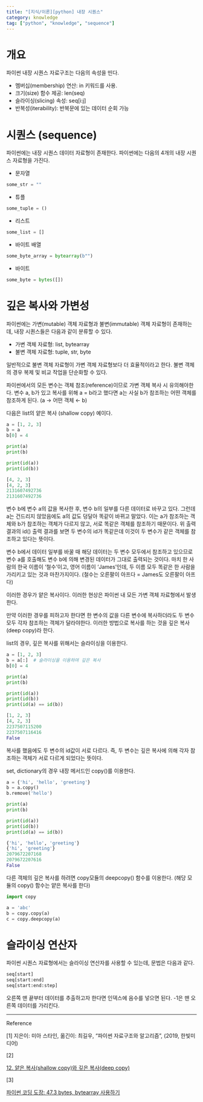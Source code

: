 ```yaml
---
title: "[지식/이론][python] 내장 시퀀스"
category: knowledge
tag: ["python", "knowledge", "sequence"]
---
```


# 개요

파이썬 내장 시퀀스 자료구조는 다음의 속성을 띤다.

- 멤버십(membership) 연산: in 키워드를 사용.
- 크기(size) 함수 제공: len(seq)
- 슬라이싱(slicing) 속성: seq[i:j]
- 반복성(iterability): 반복문에 있는 데이터 순회 가능

# 시퀀스 (sequence)

파이썬에는 내장 시퀀스 데이터 자료형이 존재한다. 파이썬에는 다음의 4개의 내장 시퀀스 자료형을 가진다.

- 문자열

```python
some_str = ""
```

- 튜플

```python
some_tuple = ()
```

- 리스트

```python
some_list = []
```

- 바이트 배열

```python
some_byte_array = bytearray(b"")
```

- 바이트

```python
some_byte = bytes([])
```

# 깊은 복사와 가변성

파이썬에는 가변(mutable) 객체 자료형과 불변(immutable) 객체 자료형이 존재하는데, 내장 시퀀스들은 다음과 같이 분류할 수 있다.

- 가변 객체 자료형: list, bytearray
- 불변 객체 자료형: tuple, str, byte

일반적으로 불변 객체 자료형이 가변 객체 자료형보다 더 효율적이라고 한다. 불변 객체의 경우 복제 및 비교 작업을 단순화할 수 있다. 

파이썬에서의 모든 변수는 객체 참조(reference)이므로 가변 객체 복사 시 유의해야한다. 변수 a, b가 있고 복사를 위해 a = b라고 했다면 a는 사실 b가 참조하는 어떤 객체를 참조하게 된다. (a → 어떤 객체 ← b)

다음은 list의 얕은 복사 (shallow copy) 예이다.

```python
a = [1, 2, 3]
b = a
b[0] = 4

print(a)
print(b)

print(id(a))
print(id(b))
```

```python
[4, 2, 3]
[4, 2, 3]
2131607492736
2131607492736
```

변수 b에 변수 a의 값을 복사한 후, 변수 b의 일부를 다른 데이터로 바꾸고 있다. 그런데 a는 건드리지 않았음에도 a의 값도 덩달아 똑같이 바뀌고 말았다. 이는 a가 참조하는 객체와 b가 참조하는 객체가 다르지 않고, 서로 똑같은 객체를 참조하기 때문이다. 위 출력 결과의 id() 출력 결과를 보면 두 변수의 id가 똑같은데 이것이 두 변수가 같은 객체를 참조하고 있다는 뜻이다. 

변수 b에서 데이터 일부를 바꿀 때 해당 데이터는 두 변수 모두에서 참조하고 있으므로 변수 a를 호출해도 변수 b에 의해 변경된 데이터가 그대로 출력되는 것이다. 마치 한 사람의 한국 이름이 ‘철수’이고, 영어 이름이 ‘James’인데, 두 이름 모두 똑같은 한 사람을 가리키고 있는 것과 마찬가지이다. (철수는 오른팔이 아프다 = James도 오른팔이 아프다)

이러한 경우가 얕은 복사이다. 이러한 현상은 파이썬 내 모든 가변 객체 자료형에서 발생한다. 

만약 이러한 경우를 피하고자 한다면 한 변수의 값을 다른 변수에 복사하더라도 두 변수 모두 각자 참조하는 객체가 달라야한다. 이러한 방법으로 복사를 하는 것을 깊은 복사(deep copy)라 한다.

list의 경우, 깊은 복사를 위해서는 슬라이싱을 이용한다.

```python
a = [1, 2, 3]
b = a[:]  # 슬라이싱을 이용하여 깊은 복사
b[0] = 4

print(a)
print(b)

print(id(a))
print(id(b))
print(id(a) == id(b))
```

```python
[1, 2, 3]
[4, 2, 3]
2237507115200
2237507116416
False
```

복사를 했음에도 두 변수의 id값이 서로 다르다. 즉, 두 변수는 깊은 복사에 의해 각자 참조하는 객체가 서로 다르게 되었다는 뜻이다. 

set, dictionary의 경우 내장 메서드인 copy()를 이용한다.

```python
a = {'hi', 'hello', 'greeting'}
b = a.copy()
b.remove('hello')

print(a)
print(b)

print(id(a))
print(id(b))
print(id(a) == id(b))
```

```python
{'hi', 'hello', 'greeting'}
{'hi', 'greeting'}
2079672207168
2079672207616
False
```

다른 객체의 깊은 복사를 하려면 copy모듈의 deepcopy() 함수를 이용한다. (해당 모듈의 copy() 함수는 얕은 복사를 한다)

```python
import copy

a = 'abc'
b = copy.copy(a)
c = copy.deepcopy(a)
```

# 슬라이싱 연산자

파이썬 시퀀스 자료형에서는 슬라이싱 연산자를 사용할 수 있는데, 문법은 다음과 같다.

```python
seq[start]
seq[start:end]
seq[start:end:step]
```

오른쪽 맨 끝부터 데이터를 추출하고자 한다면 인덱스에 음수를 넣으면 된다. -1은 맨 오른쪽 데이터를 가리킨다. 

---

Reference

[1] 지은이: 미아 스타인, 옮긴이: 최길우, “파이썬 자료구조와 알고리즘”, (2019, 한빛미디어)

[2]

[12. 얕은 복사(shallow copy)와 깊은 복사(deep copy)](https://wikidocs.net/16038)

[3]

[파이썬 코딩 도장: 47.3 bytes, bytearray 사용하기](https://dojang.io/mod/page/view.php?id=2462)